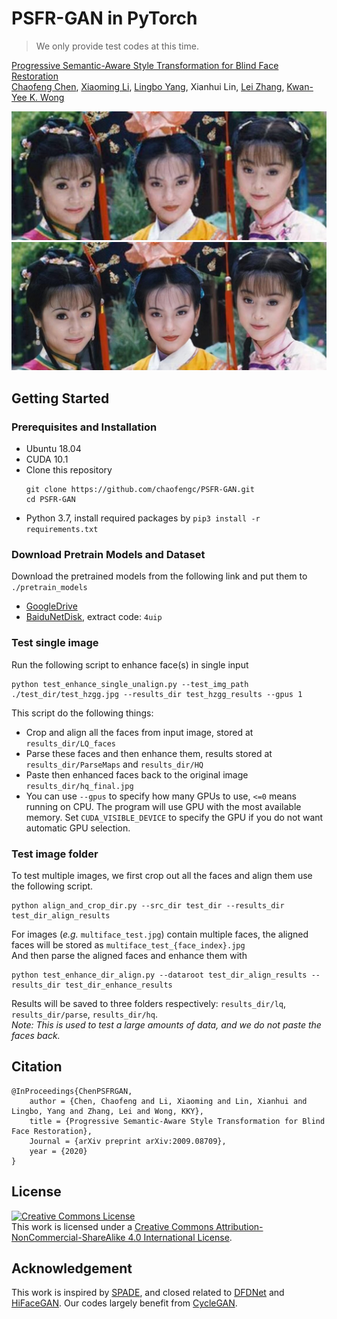 # PSFR-GAN in PyTorch 

> We only provide test codes at this time. 

[Progressive Semantic-Aware Style Transformation for Blind Face Restoration](https://arxiv.org/abs/2009.08709)  
[Chaofeng Chen](https://chaofengc.github.io), [Xiaoming Li](https://csxmli2016.github.io/), [Lingbo Yang](https://lotayou.github.io), Xianhui Lin, [Lei Zhang](https://www4.comp.polyu.edu.hk/~cslzhang/), [Kwan-Yee K. Wong](https://i.cs.hku.hk/~kykwong/)

![](test_dir/test_hzgg.jpg)
![](test_hzgg_results/hq_final.jpg)

## Getting Started

### Prerequisites and Installation
- Ubuntu 18.04
- CUDA 10.1  
- Clone this repository
    ```
    git clone https://github.com/chaofengc/PSFR-GAN.git
    cd PSFR-GAN
    ```
- Python 3.7, install required packages by `pip3 install -r requirements.txt`  

### Download Pretrain Models and Dataset
Download the pretrained models from the following link and put them to `./pretrain_models`  
- [GoogleDrive](https://drive.google.com/drive/folders/1Ubejhxd2xd4fxGc_M_LWl3Ux6CgQd9rP?usp=sharing)
- [BaiduNetDisk](https://pan.baidu.com/s/1_5MzYnhkUOrV35A_sBKulw), extract code: `4uip`

### Test single image
Run the following script to enhance face(s) in single input  
```
python test_enhance_single_unalign.py --test_img_path ./test_dir/test_hzgg.jpg --results_dir test_hzgg_results --gpus 1
```

This script do the following things:
- Crop and align all the faces from input image, stored at `results_dir/LQ_faces`  
- Parse these faces and then enhance them, results stored at `results_dir/ParseMaps` and `results_dir/HQ`  
- Paste then enhanced faces back to the original image `results_dir/hq_final.jpg`  
- You can use `--gpus` to specify how many GPUs to use, `<=0` means running on CPU. The program will use GPU with the most available memory. Set `CUDA_VISIBLE_DEVICE` to specify the GPU if you do not want automatic GPU selection.  

### Test image folder 
To test multiple images, we first crop out all the faces and align them use the following script.  
```
python align_and_crop_dir.py --src_dir test_dir --results_dir test_dir_align_results
```  

For images (*e.g.* `multiface_test.jpg`) contain multiple faces, the aligned faces will be stored as `multiface_test_{face_index}.jpg`  
And then parse the aligned faces and enhance them with  
```
python test_enhance_dir_align.py --dataroot test_dir_align_results --results_dir test_dir_enhance_results
```  
Results will be saved to three folders respectively: `results_dir/lq`, `results_dir/parse`, `results_dir/hq`.   
*Note: This is used to test a large amounts of data, and we do not paste the faces back.*

## Citation
```
@InProceedings{ChenPSFRGAN,
    author = {Chen, Chaofeng and Li, Xiaoming and Lin, Xianhui and Lingbo, Yang and Zhang, Lei and Wong, KKY},
    title = {Progressive Semantic-Aware Style Transformation for Blind Face Restoration},
    Journal = {arXiv preprint arXiv:2009.08709},
    year = {2020}
}
```

## License

<a rel="license" href="http://creativecommons.org/licenses/by-nc-sa/4.0/"><img alt="Creative Commons License" style="border-width:0" src="https://i.creativecommons.org/l/by-nc-sa/4.0/88x31.png" /></a><br />This work is licensed under a <a rel="license" href="http://creativecommons.org/licenses/by-nc-sa/4.0/">Creative Commons Attribution-NonCommercial-ShareAlike 4.0 International License</a>.

## Acknowledgement

This work is inspired by [SPADE](https://github.com/NVlabs/SPADE), and closed related to [DFDNet](https://github.com/csxmli2016/DFDNet) and [HiFaceGAN](https://github.com/Lotayou/Face-Renovation). Our codes largely benefit from [CycleGAN](https://github.com/junyanz/pytorch-CycleGAN-and-pix2pix).

